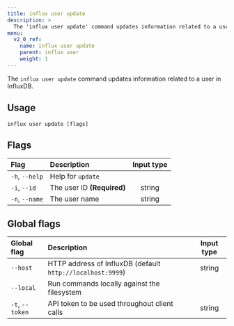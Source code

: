 ```yaml
---
title: influx user update
description: >
  The 'influx user update' command updates information related to a user such as their user name.
menu:
  v2_0_ref:
    name: influx user update
    parent: influx user
    weight: 1
---
```


The `influx user update` command updates information related to a user in InfluxDB.

## Usage
```
influx user update [flags]
```

## Flags
| Flag           | Description                | Input type  |
|:----           |:-----------                |:----------: |
| `-h`, `--help` | Help for `update`          |             |
| `-i`, `--id`   | The user ID **(Required)** | string      |
| `-n`, `--name` | The user name              | string      |

## Global flags
| Global flag     | Description                                                | Input type |
|:-----------     |:-----------                                                |:----------:|
| `--host`        | HTTP address of InfluxDB (default `http://localhost:9999`) | string     |
| `--local`       | Run commands locally against the filesystem                |            |
| `-t`, `--token` | API token to be used throughout client calls               | string     |
